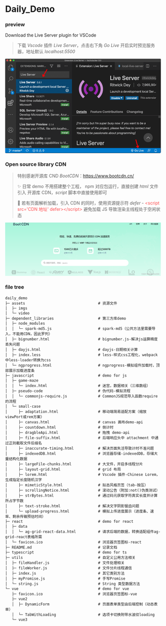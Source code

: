 # Daily_Demo

### preview

Download the Live Server plugin for VSCode

> 下载 _Vscode_ 插件 _Live Server_，点击右下角 _Go Live_ 开启实时预览服务器，地址默认 _localhost:5500_

![vscode-plugin-live Server](./assets/imgs/vscode-live-server-extension.png)

### Open source library CDN

> 特别感谢开源库 CND _BootCDN_：https://www.bootcdn.cn/
>
> ✨ 日常 demo 不用搭建整个工程， npm 对应包运行，直接创建 _html_ 文件引入 开源库 CDN，_script_ 脚本中直接使用即可
>
> 🚀 若有页面解析加载，引入 CDN 的同时，使用资源提示符 _defer_ - <span style="color:#ff4d4f">\<script src='CDN 地址' defer>\</script></span> 避免加载 JS 导致渲染主线程处于空闲状态

![BootCDN](./assets/imgs/bootcdn.png)

### file tree

```text
daily_demo
├─ assets                                 # 资源文件
│  ├─ imgs
│  └─ video
├─ dependent_libraries                    # 第三方库demo
│  ├─ node_modules
│  │  └─ spark-md5.js                     # spark-md5（公共方法里需要导入，不能用CDN，因此罗列）
│  ├─ bignumber.html                      # bignumber.js-解决js运算精度丢失问题
│  ├─ dayjs.html                          # dayjs-日期相关计算
│  ├─ index.less                          # less-样式css工程化，webpack中less-loader转换为css
│  └─ ngprogress.html                     # ngprogress-模拟组件加载时，顶部展示加载进度条
├─ javascript                             # demo for js
│  ├─ game-maze
│  │  └─ index.html                       # 迷宫，数据相关（三维数组）
│  ├─ pseudo-code                         # 伪代码-模拟流程
│  │  └─ commonjs-require.js              # CommonJS规范导入函数require的流程
│  └─ small-case
│     ├─ adaptation.html                  # 移动端简易适配方案（缩放viewPort或rem方案）
│     ├─ canvas.html                      # canvas 画布demo-api
│     ├─ countdown.html                   # 倒计时
│     ├─ dragbleApi.html                  # 拖拽 demo-api
│     ├─ file-suffix.html                 # 后端响应头中 attachment 中通过正则截取文件后缀名
│     ├─ inaccurate-timing.html           # 解决页面失活导致计时不准问题
│     ├─ indexedDB.html                   # 浏览器存储-indexedDB，存储大量结构化数据
│     ├─ largeFile-chunks.html            # 大文件，开启多线程分片
│     ├─ layout-grid.html                 # grid 布局
│     ├─ lorem.html                       # Vscode 插件-Chinese Lorem，生成指定长度随机汉字
│     ├─ mimeticStyle.html                # 拟态风格页签（tab-按压）
│     ├─ scrollingNotice.html             # 滚动公告（附加:not()伪类测试）
│     ├─ strBytes.html                    # 通过码元获取字符真实长度并计算所占字节数
│     ├─ text-stroke.html                 # 解决文字阴影锯齿问题
│     └─ upload-progress.html             # 模拟上传进度展示（进度条、速率、剩余传输预估时间）
├─ react                                  # demo for react
│  ├─ data
│  │  └─ ag-grid-react-data.html          # 请求后端的数据，转换适配组件ag-grid-react表格所需
│  └─ favicon.ico                         # 浏览器页签图标-react
├─ README.md                              # 记录文档
├─ typescript                             # demo for ts
├─ utils                                  # 自定义公用方法相关
│  ├─ fileHandler.js                      # 文件处理相关
│  ├─ fileWorker.js                       # 文件分片线程通信
│  ├─ index.js                            # 其它类别方法
│  ├─ myPromise.js                        # 手写Promise
│  └─ string.js                           # String 类型数据方法
└─ vue                                    # demo for vue
   ├─ favicon.ico                         # 浏览器页签图标-vue
   ├─ vue2
   │  ├─ DynamicForm                      # 页面表单类型由后端控制（动态表单）
   │  └─ TabWithLoading                   # 选项卡切换附带水波纹loading
   └─ vue3

```
